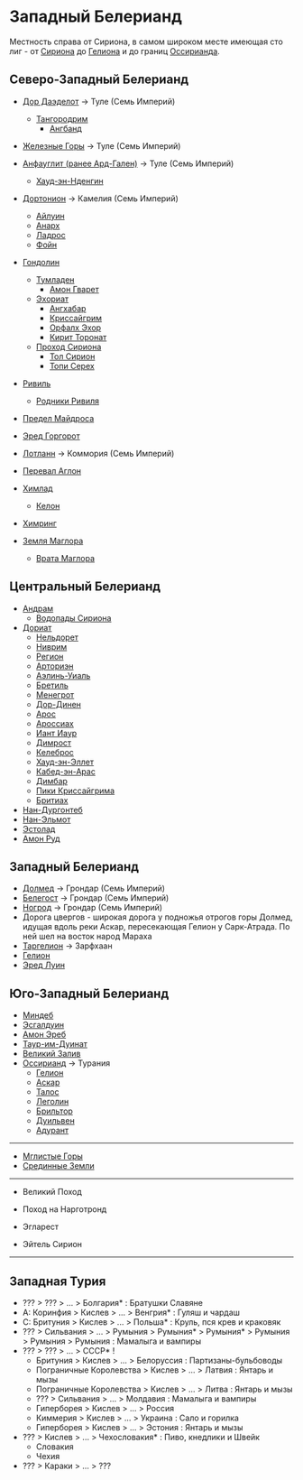 # Западный Белерианд

Местность справа от Сириона, в самом широком месте имеющая сто лиг - от
[Сириона](Сирион.md) до [Гелиона](Гелион.md) и до границ
[Оссирианда](Оссирианд.md).

## Северо-Западный Белерианд

*   [Дор Даэделот](Дор%20Даэделот.md)           ->  Туле (Семь Империй)
    *   [Тангородрим](Тангородрим.md)
        *   [Ангбанд](Ангбанд.md)
*   [Железные Горы](Железные%20Горы.md)         ->  Туле (Семь Империй)
*   [Анфауглит (ранее Ард-Гален)](Ард-Гален.md) ->  Туле (Семь Империй)
    *   [Хауд-эн-Нденгин](Хауд-эн-Нденгин.md)
*   [Дортонион](Дортонион.md)                   ->  Камелия (Семь Империй)
    *   [Айлуин](Айлуин.md)
    *   [Анарх](Анарх.md)
    *   [Ладрос](Ладрос.md)
    *   [Фойн](Фойн.md)
*   [Гондолин](Гондолин.md)
    *   [Тумладен](Тумладен.md)
        *   [Амон Гварет](Амон%20Гварет.md)
    *   [Эхориат](Эхориат.md)
        *   [Ангхабар](Ангхабар.md)
        *   [Криссайгрим](Криссайгрим.md)
        *   [Орфалх Эхор](Орфалх%20Эхор.md)
        *   [Кирит Торонат](Кирит%20Торонат.md)
    *   [Проход Сириона](Ущелье%20Сириона.md)
        *   [Тол Сирион](Тол%20Сирион.md)
        *   [Топи Серех](Топи%20Серех.md)
*   [Ривиль](Ривиль.md)
    *   [Родники Ривиля](Родники%20Ривиля.md)

*   [Предел Майдроса](Предел%20Майдроса.md)
*   [Эред Горгорот](Эред%20Горгорот.md)
*   [Лотланн](Лотланн.md)                       ->  Коммория (Семь Империй)
*   [Перевал Аглон](Перевал%20Аглон.md)
*   [Химлад](Химлад.md)
    *   [Келон](Келон.md)
*   [Химринг](Химринг.md)
*   [Земля Маглора](Земля%20Маглора.md)
    *   [Врата Маглора](Врата%20Маглора.md)

## Центральный Белерианд

*   [Андрам](Андрам.md)
    *   [Водопады Сириона](Водопады%20Сириона.md)
*   [Дориат](Дориат.md)
    *   [Нельдорет](Нельдорет.md)
    *   [Ниврим](Ниврим.md)
    *   [Регион](Регион.md)
    *   [Арториэн](Арториэн.md)
    *   [Аэлинь-Уиаль](Аэлинь-Уиаль.md)
    *   [Бретиль](Бретиль.md)
    *   [Менегрот](Менегрот.md)
    *   [Дор-Динен](Дор-Динен.md)
    *   [Арос](Арос.md)
    *   [Ароссиах](Ароссиах.md)
    *   [Иант Иаур](Иант%20Иаур.md)
    *   [Димрост](Димрост.md)
    *   [Келеброс](Келеброс.md)
    *   [Хауд-эн-Эллет](Хауд-эн-Эллет.md)
    *   [Кабед-эн-Арас](Кабед-эн-Арас.md)
    *   [Димбар](Димбар.md)
    *   [Пики Криссайгрима](Криссайгрим.md)
    *   [Бритиах](Бритиах.md)
*   [Нан-Дургонтеб](Нан-Дургонтеб.md)
*   [Нан-Эльмот](Нан-Эльмот.md)
*   [Эстолад](Эстолад.md)
*   [Амон Руд](Амон%20Руд.md)

## Западный Белерианд

*   [Долмед](Долмед.md)         ->  Грондар (Семь Империй)
*   [Белегост](Белегост.md)     ->  Грондар (Семь Империй)
*   [Ногрод](Ногрод.md)         ->  Грондар (Семь Империй)
*   Дорога цвергов - широкая дорога у подножья отрогов горы Долмед, идущая
    вдоль реки Аскар, пересекающая Гелион у Сарк-Атрада. По ней шел на восток
    народ Мараха
*   [Таргелион](Таргелион.md)   ->  Зарфхаан
*   [Гелион](Гелион.md)
*   [Эред Луин](Синие%20Горы.md)

## Юго-Западный Белерианд

*   [Миндеб](Миндеб.md)
*   [Эсгалдуин](Эсгалдуин.md)
*   [Амон Эреб](Амон%20Эреб.md)
*   [Таур-им-Дуинат](Таур-им-Дуйнат.md)
*   [Великий Залив](Великий%20Залив.md)
*   [Оссирианд](Оссирианд.md)   ->  Турания
    *   [Гелион](Гелион.md)
    *   [Аскар](Аскар.md)
    *   [Талос](Талос.md)
    *   [Леголин](Леголин.md)
    *   [Брильтор](Брильтор.md)
    *   [Дуильвен](Дуильвен.md)
    *   [Адурант](Адурант.md)

----

*   [Мглистые Горы](Мглистые%20Горы.md)
*   [Срединные Земли](Срединные%20Земли.md)

----

*   Великий Поход
*   Поход на Нарготронд

*   Эгларест
*   Эйтель Сирион

----
## Западная Турия

*   ???             >   ???         >   ... >   Болгария*       :   Братушки Славяне
*   А:  Коринфия    >   Кислев      >   ... >   Венгрия*        :   Гуляш и чардаш
*   С:  Бритуния    >   Кислев      >   ... >   Польша*         :   Круль, пся крев и краковяк
*   ???             >   Сильвания   >   ... >   Румыния     >   Румыния*        >   Румыния*        >   Румыния         >   Румыния         >   Румыния :   Мамалыга и вампиры
*   ???             >   ???         >   ... >   СССР*       !
    *   Бритуния                >   Кислев      >   ... >   Белоруссия  :   Партизаны-бульбоводы
    *   Пограничные Королевства >   Кислев      >   ... >   Латвия      :   Янтарь и мызы
    *   Пограничные Королевства >   Кислев      >   ... >   Литва       :   Янтарь и мызы
    *   ???                     >   Сильвания   >   ... >   Молдавия    :   Мамалыга и вампиры
    *   Гиперборея              >   Кислев      >   ... >   Россия
    *   Киммерия                >   Кислев      >   ... >   Украина     :   Сало и горилка
    *   Гиперборея              >   Кислев      >   ... >   Эстония     :   Янтарь и мызы
*   ???             >   Кислев      >   ... >   Чехословакия*   :   Пиво, кнедлики и Швейк
    *   Словакия
    *   Чехия
*   ???             >   Караки      >   ... >   ???
